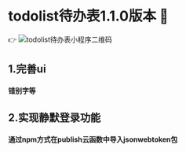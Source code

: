 # todolist待办表1.1.0版本 🐞

👉 ![todolist待办表小程序二维码](https://user-images.githubusercontent.com/110996333/187136799-ee325694-2cf6-44fe-9013-0ac56d2a6a2f.jpg)

## 1.完善ui

#### 	错别字等

## 2.实现静默登录功能

#### 	通过npm方式在publish云函数中导入jsonwebtoken包



